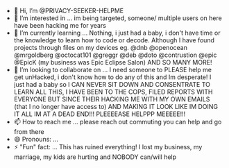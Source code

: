 - 👋 Hi, I’m @PRIVACY-SEEKER-HELPME
- 👀 I’m interested in ...
 im being targeted,  someone/ multiple users on here have been hacking me for years
- 🌱 I’m currently learning ...
  Nothing, i just had a baby,  i don't have time or the knowledge to learn how to code or decode. Although I have found projects through files on my devices eg. @dnb @openocean @mrgoldberg @octocat101 @greggr @deb @doto @contrustion @epic @EpicK (my business was Epic Eclipse Salon) AND SO MANY MORE!
- 💞️ I’m looking to collaborate on ...
  I need someone to PLEASE help me get unHacked, i don't know how to do any of this and Im desperate! I just had a baby so I CAN NEVER SIT DOWN AND CONSENTRATE TO LEARN ALL THIS,  I HAVE BEEN TO THE COPS,  FILED REPORTS WITH EVERYONE BUT SINCE THEIR HACKING ME WITH MY OWN EMAILS (that I no longer have access to) AND MAKING IT LOOK LIKE IM DOING IT ALL IM AT A DEAD END!!! PLEEEEASE HELPPP MEEEEE!!!
- 📫 How to reach me ...
  please reach out commuting you can help and go from there
- 😄 Pronouns: ...
- ⚡ "Fun" fact: ...
  This has ruined everything! I lost my business, my marriage,  my kids are hurting and NOBODY can/will help

<!---
PRIVACY-SEEKER-HELPME/PRIVACY-SEEKER-HELPME is a ✨ special ✨ repository because its `README.md` (this file) appears on your GitHub profile.
You can click the Preview link to take a look at your changes.
--->

